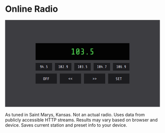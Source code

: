 # Online Radio

![screenshot](screenshot.png?raw=true)

As tuned in Saint Marys, Kansas. Not an actual radio. Uses data from publicly accessible HTTP streams. Results may vary based on browser and device. Saves current station and preset info to your device.
